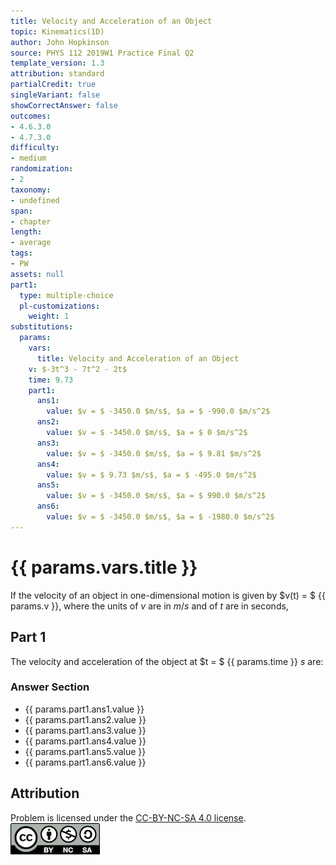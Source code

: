 ```yaml
---
title: Velocity and Acceleration of an Object
topic: Kinematics(1D)
author: John Hopkinson
source: PHYS 112 2019W1 Practice Final Q2
template_version: 1.3
attribution: standard
partialCredit: true
singleVariant: false
showCorrectAnswer: false
outcomes:
- 4.6.3.0
- 4.7.3.0
difficulty:
- medium
randomization:
- 2
taxonomy:
- undefined
span:
- chapter
length:
- average
tags:
- PW
assets: null
part1:
  type: multiple-choice
  pl-customizations:
    weight: 1
substitutions:
  params:
    vars:
      title: Velocity and Acceleration of an Object
    v: $-3t^3 - 7t^2 - 2t$
    time: 9.73
    part1:
      ans1:
        value: $v = $ -3450.0 $m/s$, $a = $ -990.0 $m/s^2$
      ans2:
        value: $v = $ -3450.0 $m/s$, $a = $ 0 $m/s^2$
      ans3:
        value: $v = $ -3450.0 $m/s$, $a = $ 9.81 $m/s^2$
      ans4:
        value: $v = $ 9.73 $m/s$, $a = $ -495.0 $m/s^2$
      ans5:
        value: $v = $ -3450.0 $m/s$, $a = $ 990.0 $m/s^2$
      ans6:
        value: $v = $ -3450.0 $m/s$, $a = $ -1980.0 $m/s^2$
---
```

# {{ params.vars.title }}
If the velocity of an object in one-dimensional motion is given by $v(t) = $ {{ params.v }}, where the units of $v$ are in $m/s$ and of $t$ are in seconds,

## Part 1

The velocity and acceleration of the object at $t = $ {{ params.time }} $s$ are:

### Answer Section

- {{ params.part1.ans1.value }}
- {{ params.part1.ans2.value }}
- {{ params.part1.ans3.value }}
- {{ params.part1.ans4.value }}
- {{ params.part1.ans5.value }}
- {{ params.part1.ans6.value }}

## Attribution

Problem is licensed under the [CC-BY-NC-SA 4.0 license](https://creativecommons.org/licenses/by-nc-sa/4.0/).<br> ![The Creative Commons 4.0 license requiring attribution-BY, non-commercial-NC, and share-alike-SA license.](https://raw.githubusercontent.com/firasm/bits/master/by-nc-sa.png)